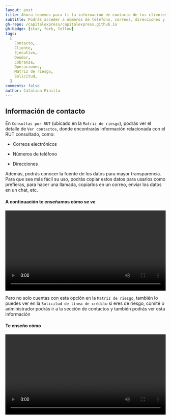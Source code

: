 ```yaml
---
layout: post
title: Ahora tenemos para ti la información de contacto de tus clientes estén enrolados o no
subtitle: Podrás acceder a números de teléfono, correos, direcciones y mucho más
gh-repo: /capitalexpress/capitalexpress.github.io
gh-badge: [star, fork, follow]
tags:
  [
    Contacto,
    Cliente,
    Ejecutivo,
    Deudor,
    Cobranza,
    Operaciones,
    Matriz de riesgo,
    Solicitud,
  ]
comments: false
author: Catalina Pinilla
---
```


## Información de contacto

En `Consultas por RUT` (ubicado en la `Matriz de riesgo`), podrás ver el detalle de `Ver contactos`, donde encontrarás información relacionada con el RUT consultado, como:

- Correos electrónicos

- Números de teléfono

- Direcciones

Además, podrás conocer la fuente de los datos para mayor transparencia.
Para que sea más fácil su uso, podrás copiar estos datos para usarlos como prefieras, para hacer una llamada, copiarlos en un correo, enviar los datos en un chat, etc.

#### A continuación te enseñamos cómo se ve

<video width="100%" controls>
<source src="https://cdn.capitalexpress.cl/video/acceder-contactos-cliente.mp4" type="video/mp4">
Tu navegador no soporta el elemento de video.
</video>

Pero no solo cuentas con esta opción en la `Matriz de riesgo`, también lo puedes ver en la `Solicitud de línea de crédito` si eres de riesgo, comité o administrador podrás ir a la sección de contactos y también podrás ver esta información

#### Te enseño cómo

<video width="100%" controls>
<source src="https://cdn.capitalexpress.cl/video/contactos-solicitud.mp4" type="video/mp4">
Tu navegador no soporta el elemento de video.
</video>
